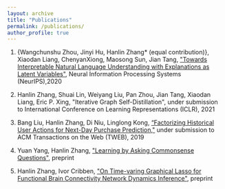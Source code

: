 ```yaml
---
layout: archive
title: "Publications"
permalink: /publications/
author_profile: true
---
```

1. {Wangchunshu Zhou, Jinyi Hu, Hanlin Zhang* (equal contribution)}, Xiaodan Liang, ChenyanXiong, Maosong Sun, Jian Tang, ["Towards Interpretable Natural Language Understanding with Explanations as Latent Variables"](../files/NeurIPS2020.pdf), Neural Information Processing Systems (NeurIPS),2020

2. Hanlin Zhang, Shuai Lin, Weiyang Liu, Pan Zhou, Jian Tang, Xiaodan Liang, Eric P. Xing, "Iterative Graph Self-Distillation", under submission to International Conference on Learning Representations (ICLR), 2021
  
3. Bang Liu, Hanlin Zhang, Di Niu, Linglong Kong, [“Factorizing Historical User Actions for Next-Day Purchase Prediction,"](../files/TWEB.pdf) under submission to ACM Transactions on the Web (TWEB), 2019

2. Yuan Yang, Hanlin Zhang, ["Learning by Asking Commonsense Questions"](../files/logic.pdf), preprint

4. Hanlin Zhang, Ivor Cribben, ["On Time-varing Graphical Lasso for Functional Brain Connectivity Network Dynamics Inference"](../files/fMRI.pdf), preprint 